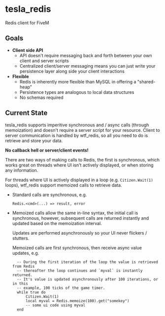 # tesla_redis
Redis client for FiveM

## Goals

- **Client side API**
  - API doesn't require messaging back and forth between your own client and server scripts
  - Centralized client/server messaging means you can just write your persistence layer along side your client interactions
- **Flexible**
  - Redis is inherently more flexible than MySQL in offering a "shared-heap"
  - Persistence types are analogous to local data structures
  - No schemas required

## Current State

tesla_redis supports imperitive synchronous and / async calls (through memoization) and doesn't require a server script for your resource. Client to server communication is handled by wtf_redis, so all you need to do is retrieve and store your data.
    
**No callback hell or server/client events!**
    
There are two ways of making calls to Redis, the first is synchronous, which works great on threads where UI isn't actively displayed, or when storing any information.

For threads where UI is actively displayed in a loop (e.g. `Citizen.Wait(1)` loops), wtf_redis support memoized calls to retrieve data.

- Standard calls are synchronous, e.g.
        
      Redis.<cmd>(...) => result, error
  
- Memoized calls allow the same in-line syntax, the initial call is synchronous, however, subsequent calls are returned instantly and updated based on the memoization interval.

    Updates are performed asynchronously so your UI never flickers / stutters.

    Memoized calls are first synchronous, then receive async value updates, e.g.

        -- During the first iteration of the loop the value is retrieved from Redis
        -- thereafter the loop continues and `myval` is instantly returned.
        -- It's value is updated asynchronously after 100 iterations, or in this
        -- example, 100 ticks of the game timer.
        while true do
            Citizen.Wait(1)
            local myval = Redis.memoize(100).get("somekey")
            -- some ui code using myval
        end
